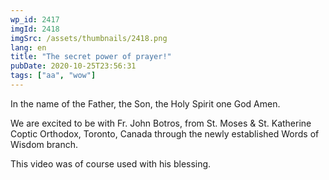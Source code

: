 ```yaml
---
wp_id: 2417
imgId: 2418
imgSrc: /assets/thumbnails/2418.png
lang: en
title: "The secret power of prayer!"
pubDate: 2020-10-25T23:56:31
tags: ["aa", "wow"]
---
```

<!-- page: 6 -->

<p>In the name of the Father, the Son, the Holy Spirit one God Amen.</p>
<p>We are excited to be with Fr. John Botros, from St. Moses &amp; St. Katherine Coptic Orthodox, Toronto, Canada through the newly established Words of Wisdom branch.</p>
<p>This video was of course used with his blessing.</p>
<p>&nbsp;</p>
